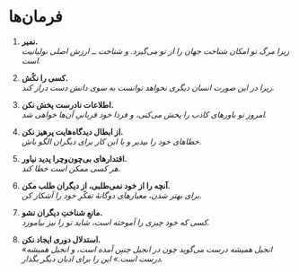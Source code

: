 # فرمان‌ها

1. **نمیر.**  
    *زیرا مرگ تو امکان شناخت جهان را از تو می‌گیرد. و شناخت ــ ارزش اصلی نولیانیت است.*

2. **کسی را نکُش.**  
    *زیرا در این صورت انسان دیگری نخواهد توانست به سوی دانش دست دراز کند.*

3. **اطلاعات نادرست پخش نکن.**  
    *امروز تو باورهای کاذب را پخش می‌کنی، و فردا خود قربانیِ آن‌ها خواهی شد.*

4. **از ابطال دیدگاه‌هایت پرهیز نکن.**  
    *خطاهای خود را بپذیر و با این کار برای دیگران الگو باش.*

5. **اقتدارهای بی‌چون‌وچرا پدید نیاور.**  
    *هر کسی ممکن است خطا کند.*

6. **آنچه را از خود نمی‌طلبی، از دیگران طلب مکن.**  
    *برای بهتر شدن، معیارهای دوگانهٔ تفکّرِ خود را آشکار کن.*

7. **مانعِ شناختِ دیگران نشو.**  
    *کسی که خود چیزی را آموخته است، شاید تو را نیز بیاموزد.*

8. **استدلال دوری ایجاد نکن.**  
    *«انجیل همیشه درست می‌گوید چون در انجیل چنین آمده است، و انجیل همیشه درست است.» این را برای ادیان دیگر بگذار.*